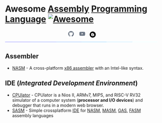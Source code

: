 # Awesome [Assembly](https://en.wikipedia.org/wiki/Assembly_language) [Programming](https://en.wikipedia.org/wiki/X86_assembly_language) [Language](https://en.wikipedia.org/wiki/X86_instruction_listings) [![Awesome](https://awesome.re/badge.svg)](https://awesome.re)
<p align="center">
    <a href="https://github.com/cybersecurity-dev/"><img height="25" src="https://github.com/cybersecurity-dev/cybersecurity-dev/blob/main/assets/github.svg" alt="GitHub"></a>
    &nbsp;
    <a href="https://www.youtube.com/@CyberThreatDefence"><img height="25" src="https://github.com/cybersecurity-dev/cybersecurity-dev/blob/main/assets/youtube.svg" alt="YouTube"></a>
    &nbsp;
    <a href="https://cyberthreatdefence.com/my_awesome_lists"><img height="20" src="https://github.com/cybersecurity-dev/cybersecurity-dev/blob/main/assets/blog.svg" alt="My Awesome Lists"></a>
    <img src="https://github.com/cybersecurity-dev/cybersecurity-dev/blob/main/assets/bar.gif">
</p>

## Assembler
- [NASM](https://github.com/netwide-assembler/nasm) - A cross-platform [x86 assembler](https://www.nasm.us/) with an Intel-like syntax.

## IDE (_Integrated Development Environment_)
- [CPUlator](https://cpulator.01xz.net/) - CPUlator is a Nios II, ARMv7, MIPS, and RISC-V RV32 simulator of a computer system (**processor and I/O devices**) and debugger that runs in a modern web browser. 
- [SASM](https://github.com/Dman95/SASM) - Simple crossplatform [IDE](https://dman95.github.io/SASM/) for [NASM](https://en.wikipedia.org/wiki/Netwide_Assembler), [MASM](https://en.wikipedia.org/wiki/Microsoft_Macro_Assembler), [GAS](https://en.wikipedia.org/wiki/GNU_Assembler), [FASM](https://en.wikipedia.org/wiki/FASM) assembly languages
